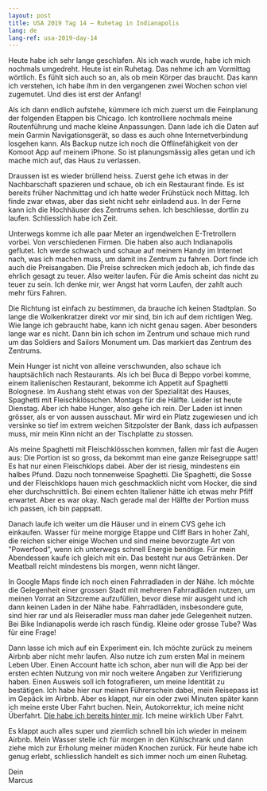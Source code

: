 ```yaml
---
layout: post
title: USA 2019 Tag 14 — Ruhetag in Indianapolis
lang: de
lang-ref: usa-2019-day-14
---
```


Heute habe ich sehr lange geschlafen. Als ich wach wurde, habe ich mich nochmals umgedreht. Heute ist ein Ruhetag. Das nehme ich am Vormittag wörtlich. Es fühlt sich auch so an, als ob mein Körper das braucht. Das kann ich verstehen, ich habe ihm in den vergangenen zwei Wochen schon viel zugemutet. Und dies ist erst der Anfang!

Als ich dann endlich aufstehe, kümmere ich mich zuerst um die Feinplanung der folgenden Etappen bis Chicago. Ich kontrolliere nochmals meine Routenführung und mache kleine Anpassungen. Dann lade ich die Daten auf mein Garmin Navigationsgerät, so dass es auch ohne Internetverbindung losgehen kann. Als Backup nutze ich noch die Offlinefähigkeit von der Komoot App auf meinem iPhone. So ist planungsmässig alles getan und ich mache mich auf, das Haus zu verlassen.

Draussen ist es wieder brüllend heiss. Zuerst gehe ich etwas in der Nachbarschaft spazieren und schaue, ob ich ein Restaurant finde. Es ist bereits früher Nachmittag und ich hatte weder Frühstück noch Mittag. Ich finde zwar etwas, aber das sieht nicht sehr einladend aus. In der Ferne kann ich die Hochhäuser des Zentrums sehen. Ich beschliesse, dortlin zu laufen. Schliesslich habe ich Zeit.

Unterwegs komme ich alle paar Meter an irgendwelchen E-Tretrollern vorbei. Von verschiedenen Firmen. Die haben also auch Indianapolis geflutet. Ich werde schwach und schaue auf meinem Handy im Internet nach, was ich machen muss, um damit ins Zentrum zu fahren. Dort finde ich auch die Preisangaben. Die Preise schrecken mich jedoch ab, ich finde das ehrlich gesagt zu teuer. Also weiter laufen. Für die Amis scheint das nicht zu teuer zu sein. Ich denke mir, wer Angst hat vorm Laufen, der zahlt auch mehr fürs Fahren.

Die Richtung ist einfach zu bestimmen, da brauche ich keinen Stadtplan. So lange die Wolkenkratzer direkt vor mir sind, bin ich auf dem richtigen Weg. Wie lange ich gebraucht habe, kann ich nicht genau sagen. Aber besonders lange war es nicht. Dann bin ich schon im Zentrum und schaue mich rund um das Soldiers and Sailors Monument um. Das markiert das Zentrum des Zentrums.

Mein Hunger ist nicht von alleine verschwunden, also schaue ich hauptsächlich nach Restaurants. Als ich bei Buca di Beppo vorbei komme, einem italienischen Restaurant, bekomme ich Appetit auf Spaghetti Bolognese. Im Aushang steht etwas von der Spezialität des Hauses, Spaghetti mit Fleischklösschen. Montags für die Hälfte. Leider ist heute Dienstag. Aber ich habe Hunger, also gehe ich rein. Der Laden ist innen grösser, als er von aussen ausschaut. Mir wird ein Platz zugewiesen und ich versinke so tief im extrem weichen Sitzpolster der Bank, dass ich aufpassen muss, mir mein Kinn nicht an der Tischplatte zu stossen.

Als meine Spaghetti mit Fleischklösschen kommen, fallen mir fast die Augen aus: Die Portion ist so gross, da bekommt man eine ganze Reisegruppe satt! Es hat nur einen Fleischklops dabei. Aber der ist riesig, mindestens ein halbes Pfund. Dazu noch tonnenweise Spaghetti. Die Spaghetti, die Sosse und der Fleischklops hauen mich geschmacklich nicht vom Hocker, die sind eher durchschnittlich. Bei einem echten Italiener hätte ich etwas mehr Pfiff erwartet. Aber es war okay. Nach gerade mal der Hälfte der Portion muss ich passen, ich bin pappsatt.

Danach laufe ich weiter um die Häuser und in einem CVS gehe ich einkaufen. Wasser für meine morgige Etappe und Cliff Bars in hoher Zahl, die reichen sicher einige Wochen und sind meine bevorzugte Art von "Powerfood", wenn ich unterwegs schnell Energie benötige. Für mein Abendessen kaufe ich gleich mit ein. Das besteht nur aus Getränken. Der Meatball reicht mindestens bis morgen, wenn nicht länger.

In Google Maps finde ich noch einen Fahrradladen in der Nähe. Ich möchte die Gelegenheit einer grossen Stadt mit mehreren Fahrradläden nutzen, um meinen Vorrat an Sitzcreme aufzufüllen, bevor diese mir ausgeht und ich dann keinen Laden in der Nähe habe. Fahrradläden, insbesondere gute, sind hier rar und als Reiseradler muss man daher jede Gelegenheit nutzen. Bei Bike Indianapolis werde ich rasch fündig. Kleine oder grosse Tube? Was für eine Frage!

Dann lasse ich mich auf ein Experiment ein. Ich möchte zurück zu meinem Airbnb aber nicht mehr laufen. Also nutze ich zum ersten Mal in meinem Leben Uber. Einen Account hatte ich schon, aber nun will die App bei der ersten echten Nutzung von mir noch weitere Angaben zur Verifizierung haben. Einen Ausweis soll ich fotografieren, um meine Identität zu bestätigen. Ich habe hier nur meinen Führerschein dabei, mein Reisepass ist im Gepäck im Airbnb. Aber es klappt, nur ein oder zwei Minuten später kann ich meine erste Uber Fahrt buchen. Nein, Autokorrektur, ich meine nicht Überfahrt. [Die habe ich bereits hinter mir](/de/2019/08/13/Meine-erste-Atlantikueberquerung-mit-dem-Schiff/). Ich meine wirklich Uber Fahrt.

Es klappt auch alles super und ziemlich schnell bin ich wieder in meinem Airbnb. Mein Wasser stelle ich für morgen in den Kühlschrank und dann ziehe mich zur Erholung meiner müden Knochen zurück. Für heute habe ich genug erlebt, schliesslich handelt es sich immer noch um einen Ruhetag.

Dein  
Marcus

<!-- - [Weiterlesen mit Tag 15](/de/2019/08/28/USA-2019-Tag-15/) -->
